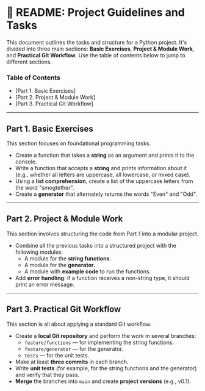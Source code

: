 # 📄 README: Project Guidelines and Tasks

This document outlines the tasks and structure for a Python project. It's divided into three main sections: **Basic Exercises**, **Project & Module Work**, and **Practical Git Workflow**. Use the table of contents below to jump to different sections.

### Table of Contents
* [Part 1. Basic Exercises]
* [Part 2. Project & Module Work]
* [Part 3. Practical Git Workflow]
---

## Part 1. Basic Exercises

This section focuses on foundational programming tasks.

* Create a function that takes a **string** as an argument and prints it to the console.
* Write a function that accepts a **string** and prints information about it (e.g., whether all letters are uppercase, all lowercase, or mixed case).
* Using a **list comprehension**, create a list of the uppercase letters from the word "smogtether".
* Create a **generator** that alternately returns the words "Even" and "Odd".

---

## Part 2. Project & Module Work

This section involves structuring the code from Part 1 into a modular project.

* Combine all the previous tasks into a structured project with the following modules:
    * A module for the **string functions**.
    * A module for the **generator**.
    * A module with **example code** to run the functions.
* Add **error handling**: if a function receives a non-string type, it should print an error message.

---

## Part 3. Practical Git Workflow

This section is all about applying a standard Git workflow.

* Create a **local Git repository** and perform the work in several branches:
    * `feature/functions` — for implementing the string functions.
    * `feature/generator` — for the generator.
    * `tests` — for the unit tests.
* Make at least **three commits** in each branch.
* Write **unit tests** (for example, for the string functions and the generator) and verify that they pass.
* **Merge** the branches into `main` and create **project versions** (e.g., v0.1).
